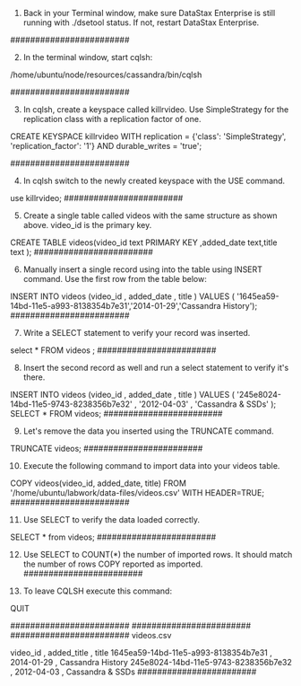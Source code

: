 1) Back in your Terminal window, make sure DataStax Enterprise is still running with ./dsetool status. If not, restart DataStax Enterprise.

########################

2) In the terminal window, start cqlsh:

/home/ubuntu/node/resources/cassandra/bin/cqlsh

########################

3) In cqlsh, create a keyspace called killrvideo. Use SimpleStrategy for the replication class with a replication factor of one.

CREATE KEYSPACE killrvideo WITH replication = {'class': 'SimpleStrategy', 'replication_factor': '1'} AND durable_writes = 'true';

########################

4) In cqlsh switch to the newly created keyspace with the USE command.

use killrvideo;
########################


5) Create a single table called videos with the same structure as shown above. video_id is the primary key.

CREATE TABLE videos(video_id text PRIMARY KEY ,added_date text,title text );
########################

6) Manually insert a single record using into the table using INSERT command. Use the first row from the table below:

INSERT INTO videos (video_id , added_date , title ) VALUES ( '1645ea59-14bd-11e5-a993-8138354b7e31','2014-01-29','Cassandra History');
########################

7) Write a SELECT statement to verify your record was inserted.

select * FROM videos ;
########################

8) Insert the second record as well and run a select statement to verify it's there.

INSERT INTO videos (video_id , added_date , title ) VALUES ( '245e8024-14bd-11e5-9743-8238356b7e32' , '2012-04-03' , 'Cassandra & SSDs' );
SELECT * FROM videos;
########################

9) Let's remove the data you inserted using the TRUNCATE command.

TRUNCATE videos;
########################

10) Execute the following command to import data into your videos table.

COPY videos(video_id, added_date, title) FROM '/home/ubuntu/labwork/data-files/videos.csv' WITH HEADER=TRUE;
########################

11) Use SELECT to verify the data loaded correctly.

SELECT * from videos;
########################

12) Use SELECT to COUNT(*) the number of imported rows. It should match the number of rows COPY reported as imported.
########################

13) To leave CQLSH execute this command:

QUIT


########################
########################
########################
videos.csv

video_id , added_title , title
1645ea59-14bd-11e5-a993-8138354b7e31 , 2014-01-29 , Cassandra History
245e8024-14bd-11e5-9743-8238356b7e32 , 2012-04-03 , Cassandra & SSDs
########################
